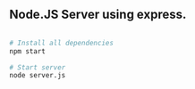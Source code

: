Node.JS Server using express.
----------

```sh

# Install all dependencies
npm start

# Start server
node server.js
```
